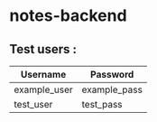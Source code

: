 # notes-backend

## Test users : 
| Username     | Password       |
| ------------ | -------------- |
| example_user | example_pass   |
| test_user    | test_pass      |
